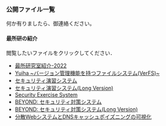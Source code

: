 ### 公開ファイル一覧  

何か有りましたら、御連絡ください。  

#### 最所研の紹介

<div id=replacePdfjs>閲覧したいファイルをクリックしてください．</div>

<!-- markdown-link-check-disable -->

<!-- - [Intro_Saisho-Lab2021.pdf](./index.html?FILE=../public_material/Intro_Saisho-Lab2021.pdf) -->
<!-- - [s20g470-AERG2020.pdf](./index.html?FILE=../public_material/s20g470-AERG2020.pdf) -->
<!-- - [s20g477-IntroResearch.pdf](./index.html?FILE=../public_material/s20g477-IntroResearch.pdf) -->
<!-- - [コンテナの隔離を強化するサンドボックス機構](./index.html?FILE=../public_material/s20g451_IntroResearch.pdf) -->
<!-- - [試行錯誤しながら自学自習できる体験型セキュリティ演習システム](./index.html?FILE=../public_material/s22d451-IntroResearch.pdf) -->
<!-- - [BEYOND:脆弱性対策のための​セキュリティ保護システム](./index.html?FILE=../public_material/s20g470-IntroResearch.pdf) -->

- [最所研究室紹介-2022](./index.html?FILE=../public_material/Intro_Saisho-Lab2022.pdf)
- [Yuiha ~バージョン管理機能を持つファイルシステム(VerFS)~](./index.html?FILE=../public_material/poster-2022_VersionFileSystem.pdf)
- [セキュリティ演習システム](./index.html?FILE=../public_material/poster-2022_CyberEducation.pdf)
- [セキュリティ演習システム(Long Version)](./index.html?FILE=../public_material/s22d451-IntroResearch.pdf)
- [Security Exercise System](./index.html?FILE=../public_material/Security_Exercise_System.pdf)
- [BEYOND: セキュリティ対策システム](./index.html?FILE=../public_material/poster-2022_BEYOND-SecuritySystem.pdf)
- [BEYOND: セキュリティ対策システム(Long Version)](./index.html?FILE=../public_material/s20g470-IntroResearch.pdf)
- [分散WebシステムとDNSキャッシュポイズニングの可視化 ](./index.html?FILE=../public_material/poster-2022_Loadbalance-Visualization.pdf)

<script src='../pdfjs/build/pdf.js'> </script>
<script>
	function getFileNameFromGetFILE(){
		let url = new URL(window.location.href);
		let params=url.searchParams;
		return params.get('FILE');
	}
	
	const url=getFileNameFromGetFILE();
	pdfjsLib.GlobalWorkerOptions.workerSrc='../pdfjs/build/pdf.worker.js';
	const loadingTask=pdfjsLib.getDocument(url);
	
	(async ()=>{
		const pdf=await loadingTask.promise;
		const page=await pdf.getPage(1);
		const width=page._pageInfo.view[2];
		const height=page._pageInfo.view[3];
	
		let elmPdf=document.getElementById('replacePdfjs');
		elmPdf.innerHTML='<iframe src=\''+url+'\' height='+height+'px width='+width+'px ></iframe>';
	})();
</script>
